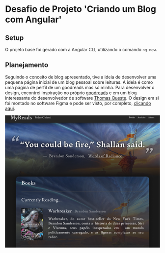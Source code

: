 # Desafio de Projeto 'Criando um Blog com Angular'

## Setup
O projeto base foi gerado com a Angular CLI, utilizando o comando `ng new`.

## Planejamento
Seguindo o conceito de blog apresentado, tive a ideia de desenvolver uma pequena página inicial de um blog pessoal sobre leituras. A ideia é como uma página de perfil de um goodreads mas só minha.
Para desenvolver o design, encontrei inspiração no próprio [goodreads](https://www.goodreads.com/) e em um blog interessante do desenvolvedor de software [Thomas Queste](https://www.tomsquest.com/).
O design em si foi montado no software Figma e pode ser visto, por completo, [clicando aqui](https://www.figma.com/design/SpcEBQjQOufytiuTOyiwzW/Angular-Blog---MyReads?node-id=0-1&t=QwjVlc7kHgCwT6mk-1).

![Imagem do design desenvolvido](./img/design.png) 
